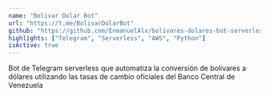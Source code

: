 ```yaml
---
name: "Bolivar Dolar Bot"
url: "https://t.me/BolivarDolarBot"
github: "https://github.com/EnmanuelAlx/bolivares-dolares-bot-serverless"
highlights: ["Telegram", "Serverless", "AWS", "Python"]
isActive: true
---
```


Bot de Telegram serverless que automatiza la conversión de bolívares a dólares utilizando las tasas de cambio oficiales del Banco Central de Venezuela
